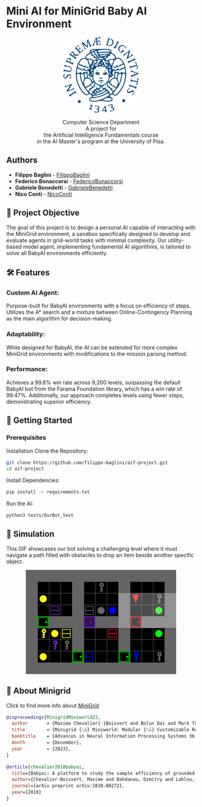 # Mini AI for MiniGrid Baby AI Environment

<p align = "center">
  <img src = "figures/Stemma_unipi.svg" width="200" height="200">
</p>

<p align = "center">
  Computer Science Department
  <br>
  A project for
  <br>
  the Artificial Intelligence Fundamentals course
  <br>
  in the AI Master's program at the University of Pisa.
</p>

## Authors
* **Filippo Baglini**        - [FilippoBaglini](https://github.com/filippo-baglini)
* **Federico Bonaccorsi**         - [FedericoBonaccorsi](https://github.com/Syreel)
* **Gabriele Benedetti**        - [GabrieleBenedetti](https://github.com/gbenedetti22)
* **Nico Conti** - [NicoConti](https://github.com/Nico-Conti)

## 🎯 Project Objective
The goal of this project is to design a personal AI capable of interacting with the MiniGrid environment, a sandbox specifically designed to develop and evaluate agents in grid-world tasks with minimal complexity. Our utility-based model agent, implementing fundamental AI algorithms, is tailored to solve all BabyAI environments efficiently.

## 🛠 Features
### Custom AI Agent:
Purpose-built for BabyAI environments with a focus on efficiency of steps.
Utilizes the A* search and a mixture between Online-Contingency Planning as the main algorithm for decision-making.
### Adaptability:
While designed for BabyAI, the AI can be extended for more complex MiniGrid environments with modifications to the mission parsing method.
### Performance:
Achieves a 99.8% win rate across 9,200 levels, surpassing the default BabyAI bot from the Farama Foundation library, which has a win rate of 99.47%. Additionally, our approach completes levels using fewer steps, demonstrating superior efficiency.

## 🚀 Getting Started
### Prerequisites

Installation
Clone the Repository:

```bash
git clone https://github.com/filippo-baglini/aif-project.git
cd aif-project
```

Install Dependencies:

```bash
pip install -r requirements.txt
```

Run the AI:
```bash
python3 tests/OurBot_test
```

## 🎥 Simulation

This GIF showcases our bot solving a challenging level where it must navigate a path filled with obstacles to drop an item beside another specific object.

<div align="center">
  <img src="figures/BabyAI-SynthS5R2-v0_simulation.gif" alt="Personal agent Bot Simulation" width="400">
</div>



## 🧠 About Minigrid
Click to find more info about [MiniGrid](https://github.com/Farama-Foundation/Minigrid?tab=readme-ov-file)

```bibtex
@inproceedings{MinigridMiniworld23,
  author       = {Maxime Chevalier{-}Boisvert and Bolun Dai and Mark Towers and Rodrigo Perez{-}Vicente and Lucas Willems and Salem Lahlou and Suman Pal and Pablo Samuel Castro and Jordan Terry},
  title        = {Minigrid {\&} Miniworld: Modular {\&} Customizable Reinforcement Learning Environments for Goal-Oriented Tasks},
  booktitle    = {Advances in Neural Information Processing Systems 36, New Orleans, LA, USA},
  month        = {December},
  year         = {2023},
}
```

```bibtex
@article{chevalier2018babyai,
  title={Babyai: A platform to study the sample efficiency of grounded language learning},
  author={Chevalier-Boisvert, Maxime and Bahdanau, Dzmitry and Lahlou, Salem and Willems, Lucas and Saharia, Chitwan and Nguyen, Thien Huu and Bengio, Yoshua},
  journal={arXiv preprint arXiv:1810.08272},
  year={2018}
}
```

